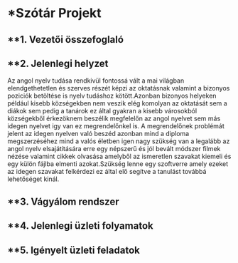 *Szótár Projekt
==============


**1. Vezetői összefoglaló
-----------------------

**2. Jelenlegi helyzet
--------------------

Az angol nyelv tudása rendkivül fontossá vált a mai világban
elendgethetetlen és szerves részét képzi az oktatásnak valamint a
bizonyos poziciók betöltése is nyelv tudáshoz kötött.Azonban bizonyos
helyeken például kisebb községekben nem veszik elég komolyan az
oktatását sem a diákok sem pedig a tanárok ez által gyakran a kisebb
városokból községekből érkezöknem beszélik megfelelőn az angol nyelvet
sem más idegen nyelvet igy van ez megrendelőnkel is. A megrendelőnek
problémát jelent az idegen nyelven való beszéd azonban mind a diploma
megszerzéséhez mind a valós életben igen nagy szükség van a legalább az
angol nyelv elsajátítására erre egy népszerű és jól bevált módszer
filmek nézése valamint cikkek olvasása amelyből az ismeretlen szavakat
kiemeli és egy külön fájlba elmenti azokat.Szükség lenne egy szoftverre
amely ezeket az idegen szavakat felkérdezi ez által elő segítve a
tanulást továbbá lehetőséget kinál.

**3. Vágyálom rendszer
--------------------

**4. Jelenlegi üzleti folyamatok
------------------------------

**5. Igényelt üzleti feladatok
----------------------------


